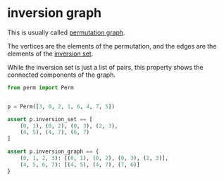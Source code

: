 # inversion graph

This is usually called [permutation graph](https://en.wikipedia.org/wiki/Permutation_graph).

The vertices are the elements of the permutation,
and the edges are the elements of the [inversion set](../inversion_set).

While the inversion set is just a list of pairs,
this property shows the connected components of the graph.


```python
from perm import Perm


p = Perm([3, 0, 2, 1, 6, 4, 7, 5])

assert p.inversion_set == [
    (0, 1), (0, 2), (0, 3), (2, 3), 
    (4, 5), (4, 7), (6, 7)
]

assert p.inversion_graph == {
    (0, 1, 2, 3): [(0, 1), (0, 2), (0, 3), (2, 3)], 
    (4, 5, 6, 7): [(4, 5), (4, 7), (7, 6)]
}
```